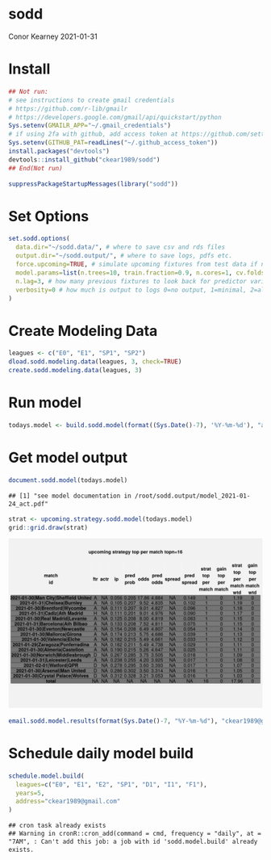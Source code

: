 sodd
================
Conor Kearney
2021-01-31

# Install

``` r
## Not run:
# see instructions to create gmail credentials
# https://github.com/r-lib/gmailr
# https://developers.google.com/gmail/api/quickstart/python
Sys.setenv(GMAILR_APP="~/.gmail_credentials")
# if using 2fa with github, add access token at https://github.com/settings/tokens
Sys.setenv(GITHUB_PAT=readLines("~/.github_access_token"))
install.packages("devtools")
devtools::install_github("ckear1989/sodd")
## End(Not run)
```

``` r
suppressPackageStartupMessages(library("sodd"))
```

# Set Options

``` r
set.sodd.options(
  data.dir="~/sodd.data/", # where to save csv and rds files
  output.dir="~/sodd.output/", # where to save logs, pdfs etc.
  force.upcoming=TRUE, # simulate upcoming fixtures from test data if none available
  model.params=list(n.trees=10, train.fraction=0.9, n.cores=1, cv.folds=1), # hyperparameters for model
  n.lag=3, # how many previous fixtures to look back for predictor variables
  verbosity=0 # how much is output to logs 0=no output, 1=minimal, 2=all
)
```

# Create Modeling Data

``` r
leagues <- c("E0", "E1", "SP1", "SP2")
dload.sodd.modeling.data(leagues, 3, check=TRUE)
create.sodd.modeling.data(leagues, 3)
```

# Run model

``` r
todays.model <- build.sodd.model(format((Sys.Date()-7), '%Y-%m-%d'), "act", keep.data=TRUE)
```

# Get model output

``` r
document.sodd.model(todays.model)
```

    ## [1] "see model documentation in /root/sodd.output/model_2021-01-24_act.pdf"

``` r
strat <- upcoming.strategy.sodd.model(todays.model)
grid::grid.draw(strat)
```

![](inst/extdata/README_files/output-1.png)

``` r
email.sodd.model.results(format(Sys.Date()-7, "%Y-%m-%d"), "ckear1989@gmail.com")
```

# Schedule daily model build

``` r
schedule.model.build(
  leagues=c("E0", "E1", "E2", "SP1", "D1", "I1", "F1"),
  years=5,
  address="ckear1989@gmail.com"
)
```

    ## cron task already exists
    ## Warning in cronR::cron_add(command = cmd, frequency = "daily", at = "7AM", : Can't add this job: a job with id 'sodd.model.build' already exists.
